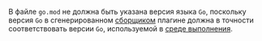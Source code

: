 В файле `go.mod` не должна быть указана версия языка `Go`, поскольку версия `Go` в сгенерированном [сборщиком](../../functions/concepts/builder.md) плагине должна в точности соответствовать версии `Go`, используемой в [среде выполнения](../../functions/concepts/runtime/index.md).